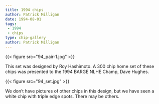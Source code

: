 ```yaml
---
title: 1994 chips
author: Patrick Milligan
date: 1994-08-01
tags:
 - 1994
 - chips
type: chip-gallery
author: Patrick Milligan
---
```


{{< figure src="94_pair-1.jpg" >}}

This set was designed by Roy Hashimoto. A 300 chip home set of these chips was presented to the 1994 BARGE NLHE Champ, Dave Hughes.

{{< figure src="94_set.jpg" >}}

We don&#8217;t have pictures of other chips in this design, but we have seen a white chip with triple edge spots. There may be others.

